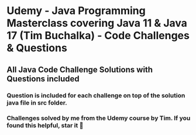 # Udemy - Java Programming Masterclass covering Java 11 & Java 17 (Tim Buchalka) - Code Challenges & Questions

## All Java Code Challenge Solutions with Questions included 

### Question is included for each challenge on top of the solution java file in src folder. 

### Challenges solved by me from the Udemy course by Tim. If you found this helpful, star it :star2:


